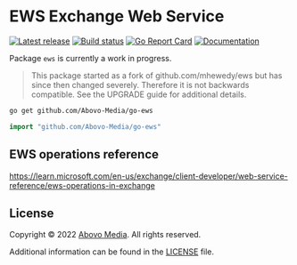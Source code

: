 EWS Exchange Web Service
========================
[![Latest release][latest-release-img]][latest-release-url]
[![Build status][build-status-img]][build-status-url]
[![Go Report Card][report-img]][report-url]
[![Documentation][doc-img]][doc-url]

[latest-release-img]: https://img.shields.io/github/release/Abovo-Media/go-ews.svg?label=latest
[latest-release-url]: https://github.com/Abovo-Media/go-ews/releases
[build-status-img]: https://github.com/Abovo-Media/go-ews/workflows/Test/badge.svg
[build-status-url]: https://github.com/Abovo-Media/go-ews/actions?query=workflow%3ATest
[report-img]: https://goreportcard.com/badge/github.com/Abovo-Media/go-ews
[report-url]: https://goreportcard.com/report/github.com/Abovo-Media/go-ews
[doc-img]: https://godoc.org/github.com/Abovo-Media/go-ews?status.svg
[doc-url]: https://pkg.go.dev/github.com/Abovo-Media/go-ews

Package `ews` is currently a work in progress.

> This package started as a fork of github.com/mhewedy/ews but has since then 
changed severely. Therefore it is not backwards compatible. See the UPGRADE 
guide for additional details.

```sh
go get github.com/Abovo-Media/go-ews
```

```go
import "github.com/Abovo-Media/go-ews"
```

## EWS operations reference
https://learn.microsoft.com/en-us/exchange/client-developer/web-service-reference/ews-operations-in-exchange

## License
Copyright © 2022 [Abovo Media](https://www.abovomedia.nl/). All rights reserved.

Additional information can be found in the [LICENSE](LICENSE) file.
